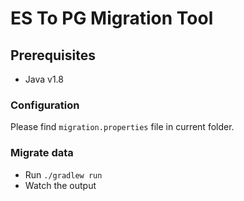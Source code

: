 # ES To PG Migration Tool

## Prerequisites
* Java v1.8

### Configuration

Please find `migration.properties` file in current folder.

### Migrate data

* Run `./gradlew run`
* Watch the output
